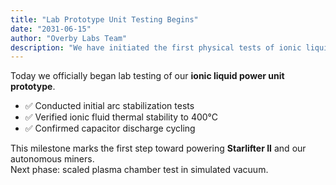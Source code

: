 ```yaml
---
title: "Lab Prototype Unit Testing Begins"
date: "2031-06-15"
author: "Overby Labs Team"
description: "We have initiated the first physical tests of ionic liquid MHD reactor cores."
---
```


Today we officially began lab testing of our **ionic liquid power unit prototype**.

- ✅ Conducted initial arc stabilization tests
- ✅ Verified ionic fluid thermal stability to 400°C
- ✅ Confirmed capacitor discharge cycling

This milestone marks the first step toward powering **Starlifter II** and our autonomous miners.  
Next phase: scaled plasma chamber test in simulated vacuum.
